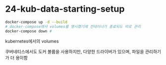 # 24-kub-data-starting-setup

``` bash
docker-compose up -d --build
# docker-compose에서 volumes를 명시했기에 컨테이너가 종료되도 따로 관리
docker-compose down # 
```

kubernetes에서의 volumes

쿠버네티스에서도 도커 볼륨을 사용하지만, 다양한 드라이버가 있으며, 파일을 관리하기가 더 용이함
